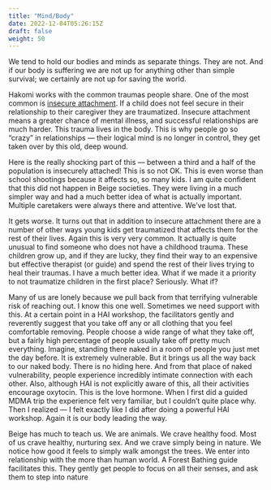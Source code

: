 ```yaml
---
title: "Mind/Body"
date: 2022-12-04T05:26:15Z
draft: false
weight: 50
---
```

We tend to hold our bodies and minds as separate things. They are not. And if our body is suffering we are not up for anything other than simple survival; we certainly are not up for saving the world.

Hakomi works with the common traumas people share. One of the most common is [insecure attachment](https://www.talkspace.com/blog/parenting-secure-attachment-what-is/#:~:text=Secure%20attachment%20is%20the%20healthiest,have%20someone%20to%20rely%20on.). If a child does not feel secure in their relationship to their caregiver they are traumatized. Insecure attachment means a greater chance of mental illness, and successful relationships are much harder. This trauma lives in the body. This is why people go so “crazy” in relationships — their logical mind is no longer in control, they get taken over by this old, deep wound.

Here is the really shocking part of this — between a third and a half of the population is insecurely attached! This is so not OK. This is even worse than school shootings because it affects so, so many kids. I am quite confident that this did not happen in Beige societies. They were living in a much simpler way and had a much better idea of what is actually important. Multiple caretakers were always there and attentive. We’ve lost that. 

It gets worse. It turns out that in addition to insecure attachment there are a number of other ways young kids get traumatized  that affects them for the rest of their lives. Again this is very very common. It actually is quite unusual  to find someone who does not have a childhood trauma. These children grow up, and if they are lucky, they find their way to an expensive but effective therapist (or guide) and spend the rest of their lives trying to heal their traumas. I have a much better idea. What if we made it a priority to not traumatize children in the first place? Seriously. What if? 

Many of us are lonely because we pull back from that terrifying vulnerable risk of reaching out. I know this one well. Sometimes we need support with this. At a certain point in a HAI workshop, the facilitators gently and reverently suggest that you take off any or all clothing that you feel comfortable removing. People choose a wide range of what they take off, but a fairly high percentage of people usually take off pretty much everything. Imagine, standing there naked in a room  of people you just met the day before. It is extremely vulnerable. But it brings us all the way back to our naked body. There is no hiding here. And from that place of naked vulnerability, people experience incredibly intimate connection with each other. Also, although HAI is not explicitly aware of this, all their activities encourage oxytocin. This is the love hormone. When I first did a guided MDMA trip the experience felt very familiar, but I couldn’t quite place why. Then I realized — I felt exactly like I did after doing a powerful HAI workshop. Again it is our body leading the way.

Beige has much to teach us. We are animals. We crave healthy food. Most of us crave healthy, nurturing sex. And we crave simply being in nature. We notice how good it feels to simply walk amongst the trees. We enter into relationship with the more than human world. A Forest Bathing guide facilitates this. They gently get people to focus on all their senses, and ask them to step into nature 



